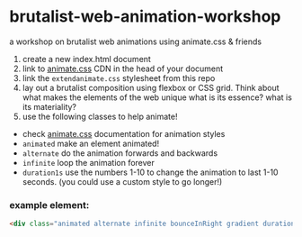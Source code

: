# brutalist-web-animation-workshop
a workshop on brutalist web animations using animate.css &amp; friends

1. create a new index.html document
1. link to <a href="https://daneden.github.io/animate.css/">animate.css</a> CDN in the head of your document
1. link the `extendanimate.css` stylesheet from this repo
1. lay out a brutalist composition using flexbox or CSS grid. Think about what makes the elements of the web unique what is its essence? what is its materiality?
1. use the following classes to help animate!
  +  check <a href="https://daneden.github.io/animate.css/">animate.css</a> documentation for animation styles
  + `animated` make an element animated!
  + `alternate` do the animation forwards and backwards
  + `infinite` loop the animation forever
  + `duration1s` use the numbers 1-10 to change the animation to last 1-10 seconds. (you could use a custom style to go longer!)

### example element:
  ```html
  <div class="animated alternate infinite bounceInRight gradient duration4s"></div>
  ```
